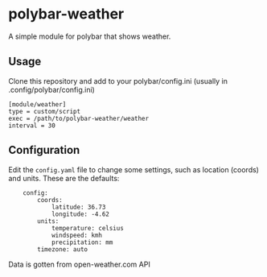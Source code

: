 # polybar-weather

A simple module for polybar that shows weather.

## Usage
Clone this repository and add to your polybar/config.ini (usually in .config/polybar/config.ini)

    [module/weather]
    type = custom/script
    exec = /path/to/polybar-weather/weather
    interval = 30

## Configuration
Edit the ``config.yaml`` file to change some settings, such as location (coords) and units. These are the defaults:

		config:
			coords:
				latitude: 36.73
				longitude: -4.62
			units:
				temperature: celsius
				windspeed: kmh
				precipitation: mm
			timezone: auto

Data is gotten from open-weather.com API
